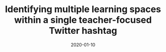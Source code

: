 ---
types: ["publication"]
date: 2020-01-10
layout: publication
publication_types: "journal"
title: "Identifying multiple learning spaces within a single teacher-focused Twitter hashtag"
co-authors: ["Josh Rosenberg","Bret Staudt Willet","Matt Koehler","Mete Akcaoglu"]
outlets: ["Computers & Education"]
projects: ["regional educational Twitter hashtags"]
topics: ["social media","Twitter","teacher professional learning","informal learning","affinity spaces","teacher-focused Twitter hashtags"]
methods: ["digital methods","Twitter API","computational text analysis"]
link: "/2020-Greenhalgh-et-al-sync-async.pdf"
link_type: "preprint" 
summary: "The existing work on teacher-focused Twitter hashtags typically frames each hashtag as a single, unified phenomenon, thereby collapsing or erasing differences between them (and any resulting implications for learning). In this study, we conceived of teacher-focused hashtags as affinity spaces potentially containing subspaces distinguished by synchronous chats and other, asynchronous communication. We used computational methods to explore how participation differed in terms of content, interactions, and portals between these contexts within the #michED hashtag used by Michigan teachers. During the 2015–2016 academic year, #michED saw more non-chat activity than chat activity, and most participants only engaged in one mode of activity or the other. Participation during chats was associated with more replying as well as more socially-, affectively-, and cognitively-related content, suggesting a focus on social interaction. In contrast, non-chat participation was associated with more retweeting, mentioning, hyperlinks, and hashtags, suggesting a focus on content dissemination. These results suggest that different affinity spaces—and different literacy practices—may exist within the same hashtag to support different objectives. Teachers, teacher educators, and researchers should therefore be careful to make these distinctions when considering Twitter as a learning technology for teachers."
citation: '<strong>Greenhalgh</strong>, S. P., Rosenberg, J. M., Staudt Willet, K. B., Koehler, M. J., & Akcaoglu, M. (2020). Identifying multiple learning spaces within a single teacher-focused Twitter hashtag. <em>Computers & Education</em>, <em>148</em>(April 2020), 103809. <a href="https://doi.org/10.1016/j.compedu.2020.103809">https://doi.org/10.1016/j.compedu.2020.103809</a>'
---